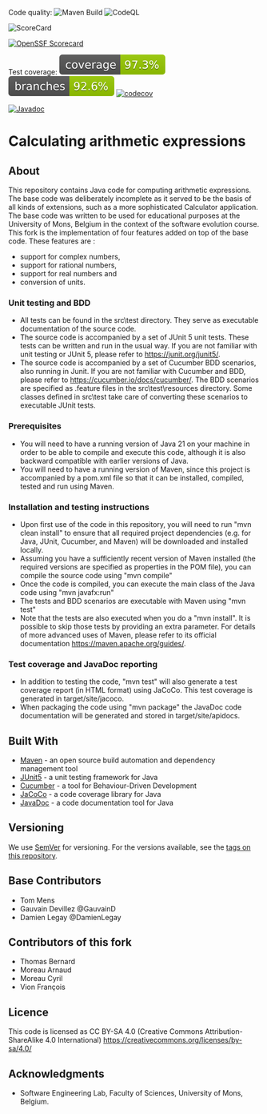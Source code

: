 Code quality: ![Maven Build](https://github.com/Nephty/calculator-cucumber-2024/actions/workflows/maven.yml/badge.svg)
![CodeQL](https://github.com/LicorneRose765/ClockSystem/actions/workflows/codeql.yml/badge.svg)

![ScoreCard](https://github.com/Nephty/calculator-cucumber-2024//actions/workflows/scorecard.yml/badge.svg )

[![OpenSSF Scorecard](https://api.securityscorecards.dev/projects/github.com/Nephty/calculator-cucumber-2024/badge)](https://securityscorecards.dev/viewer/?uri=github.com/Nephty/calculator-cucumber-2024)

Test coverage: ![Coverage](.github/badges/jacoco.svg)
![Branches](.github/badges/branches.svg)
[![codecov](https://codecov.io/gh/Nephty/calculator-cucumber-2024/branch/master/graph/badge.svg)](https://codecov.io/gh/Nephty/calculator-cucumber-2024)

[![Javadoc](https://img.shields.io/badge/JavaDoc-Online-green)](https://nephty.github.io/calculator-cucumber-2024/javadoc/)



# Calculating arithmetic expressions

## About

This repository contains Java code for computing arithmetic expressions. The base code was deliberately incomplete as it served to be the basis of all kinds of extensions, such as a more sophisticated Calculator application. The base code was written to be used for educational purposes at the University of Mons, Belgium in the context of the software evolution course. This fork is the implementation of four features added on top of the base code. These features are :

- support for complex numbers,
- support for rational numbers,
- support for real numbers and
- conversion of units.


### Unit testing and BDD

*  All tests can be found in the src\test directory. They serve as executable documentation of the source code.
*  The source code is accompanied by a set of JUnit 5 unit tests. These tests can be written and run in the usual way. If you are not familiar with unit testing or JUnit 5, please refer to https://junit.org/junit5/.
*  The source code is accompanied by a set of Cucumber BDD scenarios, also running in Junit. If you are not familiar with Cucumber and BDD, please refer to https://cucumber.io/docs/cucumber/.
The BDD scenarios are specified as .feature files in the src\test\resources directory. Some classes defined in src\test take care of converting these scenarios to executable JUnit tests.

### Prerequisites

*  You will need to have a running version of Java 21 on your machine in order to be able to compile and execute this code, although it is also backward compatible with earlier versions of Java.
*  You will need to have a running version of Maven, since this project is accompanied by a pom.xml file so that it can be installed, compiled, tested and run using Maven.

### Installation and testing instructions

*  Upon first use of the code in this repository, you will need to run "mvn clean install" to ensure that all required project dependencies (e.g. for Java, JUnit, Cucumber, and Maven) will be downloaded and installed locally.
*  Assuming you have a sufficiently recent version of Maven installed (the required versions are specified as properties in the POM file), you can compile the source code using "mvn compile"
*  Once the code is compiled, you can execute the main class of the Java code using "mvn javafx:run" 
*  The tests and BDD scenarios are executable with Maven using "mvn test"
*  Note that the tests are also executed when you do a "mvn install". It is possible to skip those tests by providing an extra parameter. For details of more advanced uses of Maven, please refer to its official documentation https://maven.apache.org/guides/.

### Test coverage and JavaDoc reporting

*  In addition to testing the code, "mvn test" will also generate a test coverage report (in HTML format) using JaCoCo. This test coverage is generated in target/site/jacoco.
*  When packaging the code using "mvn package" the JavaDoc code documentation will be generated and stored in target/site/apidocs.

## Built With

*  [Maven](https://maven.apache.org/) - an open source build automation and dependency management tool
*  [JUnit5](https://junit.org/junit5/) - a unit testing framework for Java
*  [Cucumber](https://cucumber.io/docs/cucumber/) - a tool for Behaviour-Driven Development
*  [JaCoCo](https://www.jacoco.org) - a code coverage library for Java
*  [JavaDoc](https://docs.oracle.com/en/java/javase/17/javadoc/javadoc.html) - a code documentation tool for Java

## Versioning

We use [SemVer](http://semver.org/) for versioning. For the versions available, see the [tags on this repository](https://github.com/tommens/calculator-cucumber/tags). 

## Base Contributors

* Tom Mens
* Gauvain Devillez @GauvainD
* Damien Legay @DamienLegay

## Contributors of this fork

* Thomas Bernard
* Moreau Arnaud
* Moreau Cyril
* Vion François

## Licence

This code is licensed as CC BY-SA 4.0 (Creative Commons Attribution-ShareAlike 4.0 International)
https://creativecommons.org/licenses/by-sa/4.0/

## Acknowledgments

* Software Engineering Lab, Faculty of Sciences, University of Mons, Belgium.
